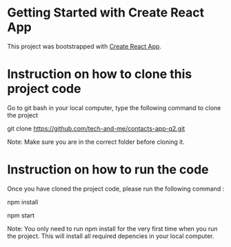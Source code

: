 # Getting Started with Create React App

This project was bootstrapped with [Create React App](https://github.com/facebook/create-react-app).

# Instruction on how to clone this project code

Go to git bash in your local computer, type the following command to clone the project

git clone https://github.com/tech-and-me/contacts-app-q2.git

Note: Make sure you are in the correct folder before cloning it.

# Instruction on how to run the code

Once you have cloned the project code, please run the following command :

npm install

npm start

Note: You only need to run npm install for the very first time when you run the project. This will install all required depencies in your local computer.
